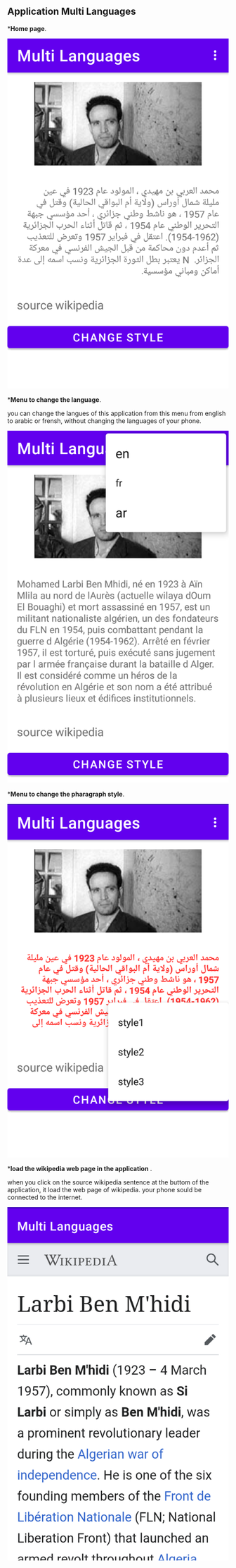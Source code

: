 ## Application Multi Languages
     
 *__Home page__.

   ![home page](https://github.com/ibtissembdh/ApplicationMultiLanguages/blob/main/images/1.png)
     
 *__Menu to change the language__.
 
   you can change the langues of this application from this menu from english to arabic or frensh, without changing the languages of your phone.
   
   ![menu page](https://github.com/ibtissembdh/ApplicationMultiLanguages/blob/main/images/2.png)
       
  *__Menu to change the pharagraph style__.
 
   ![style button](https://github.com/ibtissembdh/ApplicationMultiLanguages/blob/main/images/3.png)
       
  *__load the wikipedia web page in the application__ .
  
  when you click on the source wikipedia sentence at the buttom of the application, it load the web page of wikipedia. your phone sould be connected to the internet.
   
   ![WebView](https://github.com/ibtissembdh/ApplicationMultiLanguages/blob/main/images/4.png)
     
